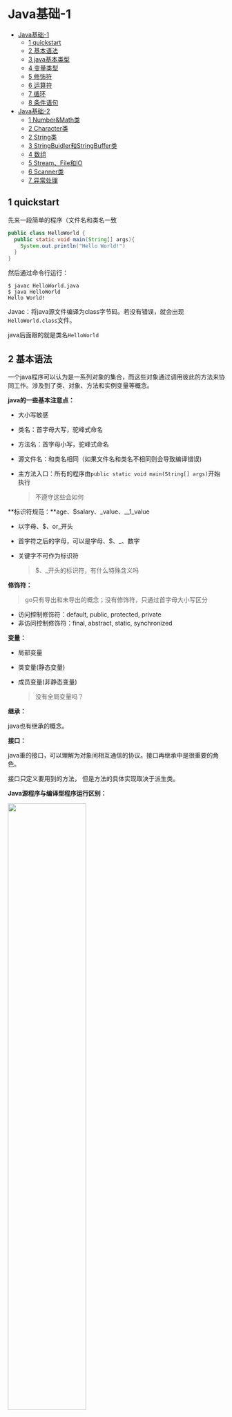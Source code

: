 # Java基础-1

- [Java基础-1](#java基础-1)
  - [1 quickstart](#1-quickstart)
  - [2 基本语法](#2-基本语法)
  - [3 java基本类型](#3-java基本类型)
  - [4 变量类型](#4-变量类型)
  - [5 修饰符](#5-修饰符)
  - [6 运算符](#6-运算符)
  - [7 循环](#7-循环)
  - [8 条件语句](#8-条件语句)
- [Java基础-2](#java基础-2)
  - [1 Number&amp;Math类](#1-numbermath类)
  - [2 Character类](#2-character类)
  - [2 String类](#2-string类)
  - [3 StringBuidler和StringBuffer类](#3-stringbuidler和stringbuffer类)
  - [4 数组](#4-数组)
  - [5 Stream、File和IO](#5-streamfile和io)
  - [6 Scanner类](#6-scanner类)
  - [7 异常处理](#7-异常处理)

## 1 quickstart

先来一段简单的程序（文件名和类名一致

```java
public class HelloWorld {
  public static void main(String[] args){
    System.out.println("Hello World!")
  }
}
```

然后通过命令行运行：

```shell
$ javac HelloWorld.java 
$ java HelloWorld      
Hello World!
```

Javac：将java源文件编译为class字节码。若没有错误，就会出现`HelloWorld.class`文件。

java后面跟的就是类名`HelloWorld`

## 2 基本语法

一个java程序可以认为是一系列对象的集合，而这些对象通过调用彼此的方法来协同工作。涉及到了类、对象、方法和实例变量等概念。

**java的一些基本注意点：**

- 大小写敏感

- 类名：首字母大写，驼峰式命名

- 方法名：首字母小写，驼峰式命名

- 源文件名：和类名相同（如果文件名和类名不相同则会导致编译错误)

- 主方法入口：所有的程序由`public static void main(String[] args)`开始执行

  > 不遵守这些会如何

**标识符规范：**age、$salary、_value、__1_value

- 以字母、$、or_开头

- 首字符之后的字母，可以是字母、$、_、数字

- 关键字不可作为标识符

  > $、_开头的标识符，有什么特殊含义吗

**修饰符：**

> go只有导出和未导出的概念；没有修饰符，只通过首字母大小写区分

- 访问控制修饰符：default, public, protected, private
- 非访问控制修饰符：final, abstract, static, synchronized

**变量：**

- 局部变量

- 类变量(静态变量)

- 成员变量(非静态变量)

  > 没有全局变量吗？

**继承：**

java也有继承的概念。

**接口：**

java重的接口，可以理解为对象间相互通信的协议。接口再继承中是很重要的角色。

接口只定义要用到的方法， 但是方法的具体实现取决于派生类。

**Java源程序与编译型程序运行区别：**

<img src="https://www.runoob.com/wp-content/uploads/2013/12/ZSSDMld.png" width=60%>

## 3 java基本类型

java的两大数据类型：

- 内置数据类型
- 引用数据类型

**内置数据类型**：

java提供了八种基本类型。六种数字类型，一种字符类型，一种布尔类型。

- 数字类型：byte, short, int, long, float, double
- 字符类型：char，String
- 布尔类型：boolean

除此之外，java中还存在另一种基本类型void，它也有对应的包装类`java.lang.Void`，不过我们无法对它们直接进行操作。

**引用类型**：

- 对象、数组
- 引用类型默认值为null

**Java常量**：

java中使用`final`关键字来修饰常量：`finale double PI = 3.14`

常量名一般是大写，便于识别。

byte、int、long、和short都可以用十进制、16进制以及8进制的方式来表示。

```java
int decimal = 100;
int octal = 0144;
int hexa =  0x64;
```

**自动类型转换**

整型、常量、字符类型数据可以混合运算。**运算中，不同类型的数据先转化为同一类型，然后进行运算。**

转换从低级到高级。

```java
// 低  ------------------------------------>  高

byte,short,char—> int —> long—> float —> double -> String
```

转换规则如下：

- boolen类型不可进行类型转换
- 不可把object类型转换为不相关类的对象
- 高->低转换时，必须使用强制类型转换
- 转换过程中可能会溢出or损失精度
- 浮点数->整数，是直接丢弃小数位

> java会不会也有弱类型问题

**隐含强制类型转换**

- \1. 整数的默认类型是 int。
- \2. 浮点型不存在这种情况，因为在定义 float 类型时必须在数字后面跟上 F 或者 f。

## 4 变量类型

Java支持的变量类型有：

- 类变量：独立于方法之外的，有static修饰
- 实例变量：独立于方法之外，无static修饰
- 局部变量：method中的变量

```java
public class Variable{
    static int allClicks=0;    // 类变量
 
    String str="hello world";  // 实例变量
 
    public void method(){
 
        int i =0;  // 局部变量
 
    }
}
```

**局部变量**：

- 声明在method或语句块中
- 局部变量在method或语句快执行是被创建，之后被销毁
- 访问修饰符不可用于局部变量
- 在栈上分配
- 无默认值，如无初始化，就是内存中的垃圾值

**实例变量**：

- 声明在类中，method之外
- 随对象的创建/销毁而创建/销毁
- 访问修饰符可访问

**类变量**：

- method之外，static修饰
- 无论一个类创建了多少个对象，类只拥有类变量的一份拷贝
- 静态变量储存在静态存储区。经常被声明为常量，很少单独使用static声明变量
- 静态变量可以通过：*ClassName.VariableName*的方式访问

## 5 修饰符

修饰符有两类：

- 访问修饰符
- 非访问修饰符

修饰符用来定义类、方法或者变量，通常放在语句的最前端。

**访问修饰符**：

用来控制类、变量、方法哥构造方法的可见性。有四种权限：

- default(什么都不写，默认)：在统一package内可见；可修饰：类、接口、变量】方法
- private：仅在一个类中可见；不可修饰：类（外部类）
- public：对所有类可见； 可修饰：类、接口、变量、方法
- protected：同一package内的类和所有子类可见；不可修饰：类（外部类）

**非访问修饰符**：

- static
- final
- abstract：用来创建抽象类和抽象方法
- synchronized和volatile：主要用于多线程

## 6 运算符

算数运算符：`+, -, *, /, %, ++, --`

关系运算符：`==, !=, >, <, >=, >=`

位运算符：`&, |, ^, ~, <<, >>, >>>`

逻辑运算符：`&&, ||, !`

赋值运算符：`=, +=, -=, *=, /=, %=, <<=, >>=, &=, ^=, |=`

条件运算符：`?:`

`instanceof`运算符：用来检查对象是否是一个特定的类型。

```java
String name = "James";
boolen resutl = name instanceof String; // 由于 name 是 String 类型，所以返回true
```

## 7 循环

Java的循环有for循环，while循环和do...while循环。

**while循环**

```java
while(bool表达式){
  
}
```

**do..while**循环

```java
// 即使不满足条件，也至少执行一次
do{
  
}while(bool表达式)
```

**for循环**

```java
// 很C
for (int x = 10; x < 20; x++){
  
}
```

**增强for循环**

`for(声明语句 : 表达式)` 

表达式：数组

```java
String[] names = {"James", "Larry", "Tom", "Lacy"}
for(String name : names){
  
}

int [] numbers = {10, 20, 30, 40, 50};
for(int x : numbers ){
  
}
```

而对于Go语言，类似的有：

```go
for k, v := range pkgs{
  
}
```

**break、continue关键字**

主要用在循环语句或switch语句中，用来调出整个语句块。

用于循环语句中，后面的语句不执行。作用是让程序立刻跳转到下一次循环的迭代。

## 8 条件语句

if-else

```java
if(x < 20){
  // ...
}else{
  // ...
}
```

If-else if-else

```java
if(x = 10){
  // ...
}else if(x == 20){
  // ...
}else{
  // ...
}
```

switch语句

```java
switch(expression){
  case value:
    // ...
    break; // or not
  case value:
    // ...
    break;
  default:
    // ...
}
```

不同于java，go的switch语句的expression支持初始化，case可以是expression，默认无需break。
# Java基础-2

## 1 Number&Math类

> 对这些类只是简单介绍一下概念，具体的方法还要去看官方文档or直接在IDE里看

一般情况下，要使用数字是，我们都会用内置的数据类型，比如：byte, int, long, double等。

然而在实际开发过程中，我们经常会需要使用对象，而非内置数据类型，因而有了包装类。

> 虽然不知道为什么开发过程中会需要使用对象而非内置数据类型

所有的包装类**（Integer、Long、Byte、Double、Float、Short）**都是抽象类 Number 的子类。

<img src="https://www.runoob.com/wp-content/uploads/2013/12/number1.png" width=60%>

这种由编译器特别支持的包装称为**装箱**，对象拆箱成为**拆箱**。

```java
public static void main(String[] args) {
  			Integer x = 5;	// 装箱
        x += 10;				// 拆箱
        System.out.println(x);
    }
```

**Math类**

Java 的 Math 包含了用于执行基本数学运算的属性和方法，如初等指数、对数、平方根和三角函数。

Math 的方法都被定义为 static 形式，通过 Math 类可以在主函数中直接调用。

```java
public class Test {  
    public static void main (String []args)  
    {  
        System.out.println("90 度的正弦值：" + Math.sin(Math.PI/2));  
        System.out.println("0度的余弦值：" + Math.cos(0));  
        System.out.println("60度的正切值：" + Math.tan(Math.PI/3));  
        System.out.println("1的反正切值： " + Math.atan(1));  
        System.out.println("π/2的角度值：" + Math.toDegrees(Math.PI/2));  
        System.out.println(Math.PI);  
    }  
}
```

## 2 Character类

Character 类用于对单个字符进行操作。

Character 类在对象中包装一个基本类型 **char** 的值。

Character类提供了一系列方法来操纵字符。

使用Character的构造方法创建一个Character类对象，例如：`Character ch = new Character('a');`

在某些情况下，Java编译器会自动创建一个Character对象：

```java
// 原始字符 'a' 装箱到 Character 对象 ch 中
Character ch = 'a';

// 原始字符 'x' 用 test 方法装箱
// 返回拆箱的值到 'c
char c = test('x')
```

## 2 String类

字符串操作的重要性无需多说，直接来看操作。

**创建String字符串**

```java
// 直接声明
String greeting = "hello";

// 通过构造函数
public class StringDemo{
  public static void main(String[] args){
    char[] helloArray = {'h', 'e', 'l', 'l', 'o'};
    String hellString = new String(helloArray);
  }
}
```

**注意:**String 类是不可改变的，所以一旦创建了 String 对象，那它的值就无法改变。

**一系列操作**

```java
String str = "helo test";
// 字符串长度
int len = str.length();

// 连接字符串
str1.concat(str2);

// 创建格式化字符串
// 仅仅打印
System.out.printf("浮点型变量的值为 " +
                  "%f, 整型变量的值为 " +
                  " %d, 字符串变量的值为 " +
                  "is %s", floatVar, intVar, stringVar);
// 创建一个格式化字符串----很类似go的fmt.Spriontf()
String fs;
fs = String.format("浮点型变量的值为 " +
                   "%f, 整型变量的值为 " +
                   " %d, 字符串变量的值为 " +
                   " %s", floatVar, intVar, stringVar);
```

## 3 StringBuidler和StringBuffer类

当要对字符串进行修改时，需要使用StringBuffer和StringBuidler类。

和 String 类不同的是，StringBuffer 和 StringBuilder 类的对象能够被多次的修改，并且不产生新的未使用对象。

StringBuilder与StringBuffer的不同：sbuilder的方法线程不安全，但速度快。sbuffer的方法线程安全

来看一个实例代码：

```java
public class Test{
  public static void main(String args[]){
    StringBuffer sBuffer = new StringBuffer("菜鸟教程官网：");
    sBuffer.append("www");
    sBuffer.append(".runoob");
    sBuffer.append(".com");
    System.out.println(sBuffer);  
  }
}
```

## 4 数组

数组对于每一门编程语言来说都是重要的数据结构之一，当然不同语言对数组的实现及处理也不尽相同。

Java的数组大小固定，元素类型相同。

**声明数组**

```java
int[] list;

// or c/c++ style
int list[];

// or
double[] myList = new double[size];
```

**处理数组**

for循环，for-each循环

```java
// for
public class TestArray {
   public static void main(String[] args) {
      double[] myList = {1.9, 2.9, 3.4, 3.5};
 
      // 打印所有数组元素
      for (int i = 0; i < myList.length; i++) {
         System.out.println(myList[i] + " ");
      }
   }
}

// for-each
public class TestArray {
   public static void main(String[] args) {
      double[] myList = {1.9, 2.9, 3.4, 3.5};
 
      // 打印所有数组元素
      for(double value : myList) {
         System.out.println(value + " ");
      }
   }
}
```

**Arrays类**

java.util.Arrays 类能方便地操作数组，它提供的所有方法都是静态的。

大概具有一下功能：

- 给数组赋值：通过fill方法
- 排序：sort
- 比较：equals
- 查找：比如binarySearch进行二分查找

## 5 Stream、File和IO

Java.io 包几乎包含了输入、输出需要的类。而流类代表了输入源和输出目标。

Java.io 包中的流支持很多种格式，比如：基本类型、对象、本地化字符集等等。

一个流可以理解为一个数据的序列。输入流表示从一个源读取数据，输出流表示向一个目标写数据。

## 6 Scanner类

通过 Scanner 类来获取用户的输入。

```java
Scanner s = new Scanner(System.in);
```

例子：

```java
import java.util.Scanner; 
 
public class ScannerDemo {
    public static void main(String[] args) {
        Scanner scan = new Scanner(System.in);
        // 从键盘接收数据
 
        // next方式接收字符串
        System.out.println("next方式接收：");
        // 判断是否还有输入
        if (scan.hasNext()) {
            String str1 = scan.next();
            System.out.println("输入的数据为：" + str1);
        }
        scan.close();
    }
}
```

## 7 异常处理

捕获异常：(这个就有点类似于python的异常处理机制)

```java
try
{
   // 程序代码
}catch(ExceptionName e1)
{
   //Catch 块
}

// finally关键字
try{
  // 程序代码
}catch(异常类型1 异常的变量名1){
  // 程序代码
}catch(异常类型2 异常的变量名2){
  // 程序代码
}finally{
  // 程序代码
}
```

